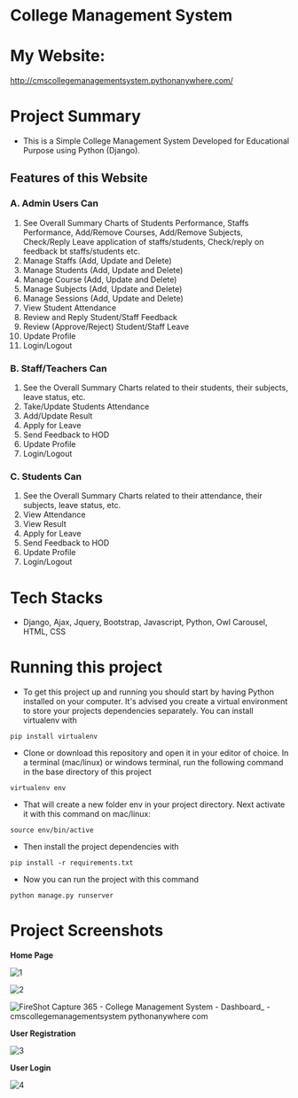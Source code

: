 # **College Management System**

# **My Website:**
http://cmscollegemanagementsystem.pythonanywhere.com/

# **Project Summary**
- This is a Simple College Management System Developed for Educational Purpose using Python (Django).

## Features of this Website

### A. Admin Users Can
1. See Overall Summary Charts of Students Performance, Staffs Performance, Add/Remove Courses, Add/Remove Subjects, Check/Reply Leave application of staffs/students, Check/reply on feedback bt staffs/students etc.
2. Manage Staffs (Add, Update and Delete)
3. Manage Students (Add, Update and Delete)
4. Manage Course (Add, Update and Delete)
5. Manage Subjects (Add, Update and Delete)
6. Manage Sessions (Add, Update and Delete)
7. View Student Attendance
8. Review and Reply Student/Staff Feedback
9. Review (Approve/Reject) Student/Staff Leave
10. Update Profile
11. Login/Logout

### B. Staff/Teachers Can
1. See the Overall Summary Charts related to their students, their subjects, leave status, etc.
2. Take/Update Students Attendance
3. Add/Update Result
4. Apply for Leave
5. Send Feedback to HOD
6. Update Profile
7. Login/Logout

### C. Students Can
1. See the Overall Summary Charts related to their attendance, their subjects, leave status, etc.
2. View Attendance
3. View Result
4. Apply for Leave
5. Send Feedback to HOD
6. Update Profile
7. Login/Logout

# **Tech Stacks**

- Django, Ajax, Jquery, Bootstrap, Javascript, Python, Owl Carousel, HTML, CSS


# **Running this project**
- To get this project up and running you should start by having Python installed on your computer. It's advised you create a virtual environment to store your projects dependencies separately. You can install virtualenv with

`pip install virtualenv`

- Clone or download this repository and open it in your editor of choice. In a terminal (mac/linux) or windows terminal, run the following command in the base directory of this project

`virtualenv env`

- That will create a new folder env in your project directory. Next activate it with this command on mac/linux:

`source env/bin/active`

- Then install the project dependencies with

`pip install -r requirements.txt`

- Now you can run the project with this command

`python manage.py runserver`

# **Project Screenshots**

**Home Page**

![1](https://user-images.githubusercontent.com/48528522/120111640-5d516980-c190-11eb-8345-a79683d1a251.png)

![2](https://user-images.githubusercontent.com/48528522/120111685-85d96380-c190-11eb-9d7b-c929d137ea91.png)

![FireShot Capture 365 - College Management System - Dashboard_ - cmscollegemanagementsystem pythonanywhere com](https://user-images.githubusercontent.com/48528522/120111706-9ee21480-c190-11eb-868c-eb3badb8e8dd.png)

**User Registration**

![3](https://user-images.githubusercontent.com/48528522/120111714-aacdd680-c190-11eb-9f1d-a888aa8a4f03.png)


**User Login**

![4](https://user-images.githubusercontent.com/48528522/120111732-b7522f00-c190-11eb-8e09-fb028cd2d869.png)


